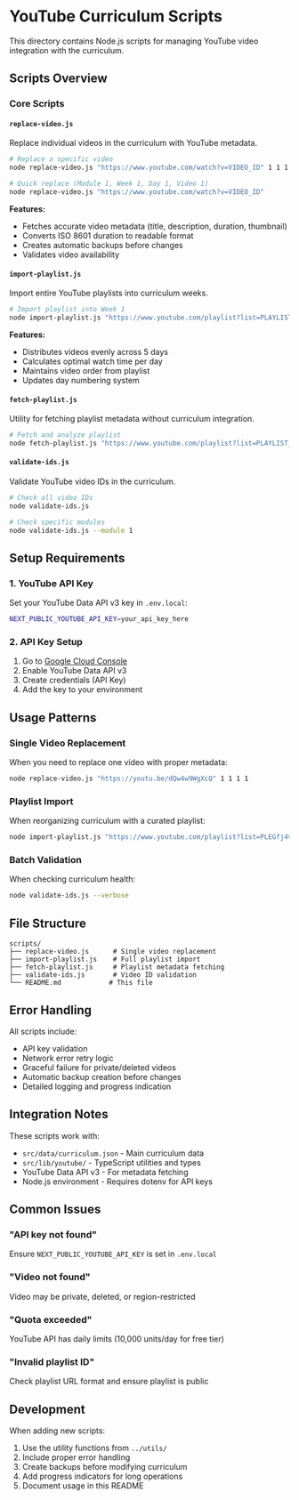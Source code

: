 # YouTube Curriculum Scripts

This directory contains Node.js scripts for managing YouTube video integration with the curriculum.

## Scripts Overview

### Core Scripts

#### `replace-video.js`
Replace individual videos in the curriculum with YouTube metadata.

```bash
# Replace a specific video
node replace-video.js "https://www.youtube.com/watch?v=VIDEO_ID" 1 1 1 1

# Quick replace (Module 1, Week 1, Day 1, Video 1)
node replace-video.js "https://www.youtube.com/watch?v=VIDEO_ID"
```

**Features:**
- Fetches accurate video metadata (title, description, duration, thumbnail)
- Converts ISO 8601 duration to readable format
- Creates automatic backups before changes
- Validates video availability

#### `import-playlist.js`
Import entire YouTube playlists into curriculum weeks.

```bash
# Import playlist into Week 1
node import-playlist.js "https://www.youtube.com/playlist?list=PLAYLIST_ID"
```

**Features:**
- Distributes videos evenly across 5 days
- Calculates optimal watch time per day
- Maintains video order from playlist
- Updates day numbering system

#### `fetch-playlist.js`
Utility for fetching playlist metadata without curriculum integration.

```bash
# Fetch and analyze playlist
node fetch-playlist.js "https://www.youtube.com/playlist?list=PLAYLIST_ID"
```

#### `validate-ids.js`
Validate YouTube video IDs in the curriculum.

```bash
# Check all video IDs
node validate-ids.js

# Check specific modules
node validate-ids.js --module 1
```

## Setup Requirements

### 1. YouTube API Key
Set your YouTube Data API v3 key in `.env.local`:

```bash
NEXT_PUBLIC_YOUTUBE_API_KEY=your_api_key_here
```

### 2. API Key Setup
1. Go to [Google Cloud Console](https://console.cloud.google.com/)
2. Enable YouTube Data API v3
3. Create credentials (API Key)
4. Add the key to your environment

## Usage Patterns

### Single Video Replacement
When you need to replace one video with proper metadata:

```bash
node replace-video.js "https://youtu.be/dQw4w9WgXcQ" 1 1 1 1
```

### Playlist Import
When reorganizing curriculum with a curated playlist:

```bash
node import-playlist.js "https://www.youtube.com/playlist?list=PLEGfj4vwz2bgDtmkK7W3EFSw-Z5rV8AY5"
```

### Batch Validation
When checking curriculum health:

```bash
node validate-ids.js --verbose
```

## File Structure

```
scripts/
├── replace-video.js      # Single video replacement
├── import-playlist.js    # Full playlist import
├── fetch-playlist.js     # Playlist metadata fetching
├── validate-ids.js       # Video ID validation
└── README.md            # This file
```

## Error Handling

All scripts include:
- API key validation
- Network error retry logic
- Graceful failure for private/deleted videos
- Automatic backup creation before changes
- Detailed logging and progress indication

## Integration Notes

These scripts work with:
- `src/data/curriculum.json` - Main curriculum data
- `src/lib/youtube/` - TypeScript utilities and types
- YouTube Data API v3 - For metadata fetching
- Node.js environment - Requires dotenv for API keys

## Common Issues

### "API key not found"
Ensure `NEXT_PUBLIC_YOUTUBE_API_KEY` is set in `.env.local`

### "Video not found"
Video may be private, deleted, or region-restricted

### "Quota exceeded"
YouTube API has daily limits (10,000 units/day for free tier)

### "Invalid playlist ID"
Check playlist URL format and ensure playlist is public

## Development

When adding new scripts:
1. Use the utility functions from `../utils/`
2. Include proper error handling
3. Create backups before modifying curriculum
4. Add progress indicators for long operations
5. Document usage in this README